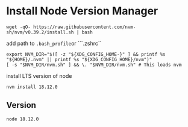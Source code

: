 # Install Node Version Manager

```
wget -qO- https://raw.githubusercontent.com/nvm-sh/nvm/v0.39.2/install.sh | bash
```
add path to ```.bash_profile```or ```.zshrc``
```
export NVM_DIR="$([ -z "${XDG_CONFIG_HOME-}" ] && printf %s "${HOME}/.nvm" || printf %s "${XDG_CONFIG_HOME}/nvm")"
[ -s "$NVM_DIR/nvm.sh" ] && \. "$NVM_DIR/nvm.sh" # This loads nvm
```
install LTS version of node  
```
nvm install 18.12.0
```

## Version
```
node 18.12.0
```